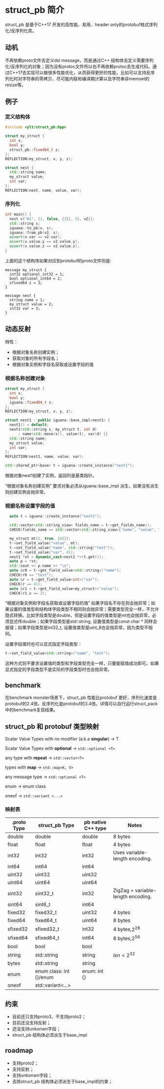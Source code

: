 # struct_pb 简介

struct_pb 是基于C++17 开发的高性能、易用、header only的protobuf格式序列化/反序列化库。

## 动机
不再依赖proto文件去定义dsl message，而是通过C++ 结构体去定义需要序列化/反序列化的对象；因为没有protoc文件所以也不再依赖protoc去生成代码。通过C++17去实现可以做很多性能优化，从而获得更好的性能，比如可以支持反序列化时对字符串的零拷贝、尽可能内联和编译期计算以及字符串非memset的resize等。

## 例子

### 定义结构体
```cpp
#include <ylt/struct_pb.hpp>

struct my_struct {
  int x;
  bool y;
  struct_pb::fixed64_t z;
};
REFLECTION(my_struct, x, y, z);

struct nest {
  std::string name;
  my_struct value;
  int var;
};
REFLECTION(nest, name, value, var);
```

### 序列化
```cpp
int main() {
  nest v{"Hi", {1, false, {3}}, 5}, v2{};
  std::string s;
  iguana::to_pb(v, s);
  iguana::from_pb(v2, s);
  assert(v.var == v2.var);
  assert(v.value.y == v2.value.y);
  assert(v.value.z == v2.value.z);
}
```
上面的这个结构体如果对应到protobuf的proto文件则是:
```
message my_struct {
  int32 optional_int32 = 1;
  bool optional_int64 = 2;
  sfixed64 z = 3;
}

message nest {
  string name = 1;
  my_struct value = 2;
  int32 var = 3;
}
```

## 动态反射
特性：
- 根据对象名称创建实例；
- 获取对象的所有字段名；
- 根据对象实例和字段名获取或设置字段的值

### 根据名称创建对象
```cpp
struct my_struct {
  int x;
  bool y;
  iguana::fixed64_t z;
};
REFLECTION(my_struct, x, y, z);

struct nest1 : public iguana::base_impl<nest1> {
  nest1() = default;
  nest1(std::string s, my_struct t, int d)
      : name(std::move(s)), value(t), var(d) {}
  std::string name;
  my_struct value;
  int var;
};
REFLECTION(nest1, name, value, var);
```

```cpp
std::shared_ptr<base> t = iguana::create_instance("nest1");
```
根据对象nest1创建了实例，返回的是基类指针。

“根据对象名称创建实例” 要求对象必须从iguana::base_impl 派生，如果没有派生则创建实例会抛异常。

### 根据名称设置字段的值
```cpp
  auto t = iguana::create_instance("nest1");

  std::vector<std::string_view> fields_name = t->get_fields_name();
  CHECK(fields_name == std::vector<std::string_view>{"name", "value", "var"});

  my_struct mt{2, true, {42}};
  t->set_field_value("value", mt);
  t->set_field_value("name", std::string("test"));
  t->set_field_value("var", 41);
  nest1 *st = dynamic_cast<nest1 *>(t.get());
  auto p = *st;
  std::cout << p.name << "\n";
  auto &r0 = t->get_field_value<std::string>("name");
  CHECK(r0 == "test");
  auto &r = t->get_field_value<int>("var");
  CHECK(r == 41);
  auto &r1 = t->get_field_value<my_struct>("value");
  CHECK(r1.x == 2);
```
“根据对象实例和字段名获取或设置字段的值” 如果字段名不存在则会抛异常；如果设置的值类型和结构体字段类型不相同则会抛异常；需要类型完全一样，不允许隐式转换。比如字段类型是double，但是设置字段的值类型是int也会抛异常，必须显式传double；如果字段类型是std::string, 设置值类型是const char * 同样会报错；如果字段类型是int32_t, 设置值类型是uint_8也会抛异常，因为类型不相同。

设置字段值时也可以显式指定字段类型：
```cpp
t->set_field_value<std::string>("name", "test");
```
这种方式则不要求设置值的类型和字段类型完全一样，只要能赋值成功即可。如果显式指定的字段类型不是实际的字段类型时也会抛异常。

## benchmark 
在benchmark monster场景下，struct_pb 性能比protobuf 更好，序列化速度是protobuf的2.4倍，反序列化是protobuf的3.4倍。详情可以自行运行struct_pack 中的benchmark复现结果。

## struct_pb 和 protobuf 类型映射
Scalar Value Types with no modifier (a.k.a **singular**) -> T

Scalar Value Types with **optional** -> `std::optional <T>`

any type with **repeat** -> `std::vector<T>`

types with **map** -> `std::map<K, V>`

any message type -> `std::optional <T>`

enum -> enum class

oneof -> `std::variant <...>`

### 映射表
| .proto Type | struct_pb Type                    | pb native C++ type | Notes                              |
|-------------|-----------------------------------|--------------------|------------------------------------|
| double      | double                            | double             | 8 bytes                            |
| float       | float                             | float              | 4 bytes                            |
| int32       | int32                             | int32              | Uses variable-length encoding.     |
| int64       | int64                             | int64              |                                    |
| uint32      | uint32                            | uint32             |                                    |
| uint64      | uint64                            | uint64             |                                    |
| sint32      | sint32_t                             | int32              | ZigZag + variable-length encoding. |
| sint64      | sint6_t                             | int64              |                                    |
| fixed32     | fixed32_t                            | uint32             | 4 bytes                            |
| fixed64     | fixed64_t                            | uint64             | 8 bytes                            |
| sfixed32    | sfixed32_t                             | int32              | 4 bytes,$2^{28}$                   |
| sfixed64    | sfixed64_t                             | int64              | 8 bytes,$2^{56}$                   |
| bool        | bool                              | bool               |                                    |
| string      | std::string                       | string             | $len < 2^{32}$                     |
| bytes       | std::string                       | string             |                                    |
| enum        | enum class: int {}/enum                | enum: int {}       |                                    |
| oneof       | std::variant<...> |                    |                                    |

## 约束
- 目前还只支持proto3，不支持proto2；
- 目前还没支持反射；
- 还没支持unkonwn字段；
- struct_pb 结构体必须派生于base_impl

## roadmap
- 支持proto2；
- 支持反射；
- 支持unkonwn字段；
- 去除struct_pb 结构体必须派生于base_impl的约束；

